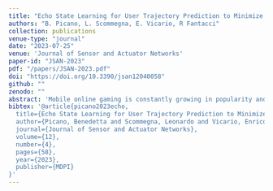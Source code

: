 ```yaml
---
title: "Echo State Learning for User Trajectory Prediction to Minimize Online Game Breaks in 6G Terahertz Networks"
authors: "B. Picano, L. Scommegna, E. Vicario, R Fantacci"
collection: publications
venue-type: "journal"
date: "2023-07-25"
venue: 'Journal of Sensor and Actuator Networks'
paper-id: "JSAN-2023"
pdf: "/papers/JSAN-2023.pdf"
doi: "https://doi.org/10.3390/jsan12040058"
github: ""
zenodo: ""
abstract: 'Mobile online gaming is constantly growing in popularity and is expected to be one of the most important applications of upcoming sixth generation networks. Nevertheless, it remains challenging for game providers to support it, mainly due to its intrinsic and ever-stricter need for service continuity in the presence of user mobility. In this regard, this paper proposes a machine learning strategy to forecast user channel conditions, aiming at guaranteeing a seamless service whenever a user is involved in a handover, i.e., moving from the coverage area of one base station towards another. In particular, the proposed channel condition prediction approach involves the exploitation of an echo state network, an efficient class of recurrent neural network, that is empowered with a genetic algorithm to perform parameter optimization. The echo state network is applied to improve user decisions regarding the selection of the serving base station, avoiding game breaks as much as possible to lower game lag time. The validity of the proposed framework is confirmed by simulations in comparison to the long short-term memory approach and another alternative method, aimed at thoroughly testing the accuracy of the learning module in forecasting user trajectories and in reducing game breaks or lag time, with a focus on a sixth generation network application scenario.'
bibtex: '@article{picano2023echo,
  title={Echo State Learning for User Trajectory Prediction to Minimize Online Game Breaks in 6G Terahertz Networks},
  author={Picano, Benedetta and Scommegna, Leonardo and Vicario, Enrico and Fantacci, Romano},
  journal={Journal of Sensor and Actuator Networks},
  volume={12},
  number={4},
  pages={58},
  year={2023},
  publisher={MDPI}
}'
---
```


